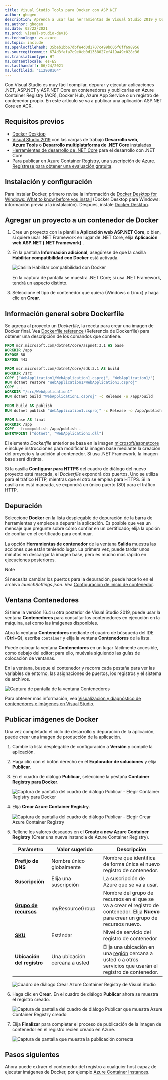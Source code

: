 ```yaml
---
title: Visual Studio Tools para Docker con ASP.NET
author: ghogen
description: Aprenda a usar las herramientas de Visual Studio 2019 y Docker para Windows
ms.author: ghogen
ms.date: 02/22/2021
ms.prod: visual-studio-dev16
ms.technology: vs-azure
ms.topic: include
ms.openlocfilehash: 35beb1bb67dbfe4d0d1707c499b605f6ff698956
ms.sourcegitcommit: 674d3fafa7c9e0cb0d1338027ef419a49c028c36
ms.translationtype: HT
ms.contentlocale: es-ES
ms.lasthandoff: 06/24/2021
ms.locfileid: "112908164"
---
```

Con Visual Studio es muy fácil compilar, depurar y ejecutar aplicaciones .NET, ASP.NET y ASP.NET Core en contenedores y publicarlas en Azure Container Registry (ACR), Docker Hub, Azure App Service o un registro de contenedor propio. En este artículo se va a publicar una aplicación ASP.NET Core en ACR.

## <a name="prerequisites"></a>Requisitos previos

* [Docker Desktop](https://hub.docker.com/editions/community/docker-ce-desktop-windows)
* [Visual Studio 2019](https://visualstudio.microsoft.com/downloads) con las cargas de trabajo **Desarrollo web**, **Azure Tools** o **Desarrollo multiplataforma de .NET Core** instaladas
* [Herramientas de desarrollo de .NET Core](https://dotnet.microsoft.com/download/dotnet-core/) para el desarrollo con .NET Core
* Para publicar en Azure Container Registry, una suscripción de Azure. [Regístrese para obtener una evaluación gratuita](https://azure.microsoft.com/free/dotnet/).

## <a name="installation-and-setup"></a>Instalación y configuración

Para instalar Docker, primero revise la información de [Docker Desktop for Windows: What to know before you install](https://docs.docker.com/docker-for-windows/install/#what-to-know-before-you-install) (Docker Desktop para Windows: información previa a la instalación). Después, instale [Docker Desktop](https://hub.docker.com/editions/community/docker-ce-desktop-windows).

## <a name="add-a-project-to-a-docker-container"></a>Agregar un proyecto a un contenedor de Docker

1. Cree un proyecto con la plantilla **Aplicación web ASP.NET Core**, o bien, si quiere usar .NET Framework en lugar de .NET Core, elija **Aplicación web ASP.NET (.NET Framework)** .
1. En la pantalla **Información adicional**, asegúrese de que la casilla **Habilitar compatibilidad con Docker** está activada.

   ![Casilla Habilitar compatibilidad con Docker](../../media/container-tools/vs-2019/webapp-additional-information-31-docker.png)

   En la captura de pantalla se muestra .NET Core; si usa .NET Framework, tendrá un aspecto distinto.

1. Seleccione el tipo de contenedor que quiera (Windows o Linux) y haga clic en **Crear**.

## <a name="dockerfile-overview"></a>Información general sobre Dockerfile

Se agrega al proyecto un *Dockerfile*, la receta para crear una imagen de Docker final. Vea [Dockerfile reference](https://docs.docker.com/engine/reference/builder/) (Referencia de Dockerfile) para obtener una descripción de los comandos que contiene.

```dockerfile
FROM mcr.microsoft.com/dotnet/core/aspnet:3.1 AS base
WORKDIR /app
EXPOSE 80
EXPOSE 443

FROM mcr.microsoft.com/dotnet/core/sdk:3.1 AS build
WORKDIR /src
COPY ["WebApplication1/WebApplication1.csproj", "WebApplication1/"]
RUN dotnet restore "WebApplication1/WebApplication1.csproj"
COPY . .
WORKDIR "/src/WebApplication1"
RUN dotnet build "WebApplication1.csproj" -c Release -o /app/build

FROM build AS publish
RUN dotnet publish "WebApplication1.csproj" -c Release -o /app/publish

FROM base AS final
WORKDIR /app
COPY --from=publish /app/publish .
ENTRYPOINT ["dotnet", "WebApplication1.dll"]
```

El elemento *Dockerfile* anterior se basa en la imagen [microsoft/aspnetcore](https://hub.docker.com/r/microsoft/aspnetcore/) e incluye instrucciones para modificar la imagen base mediante la creación del proyecto y la adición al contenedor. Si usa .NET Framework, la imagen base será distinta.

Si la casilla **Configurar para HTTPS** del cuadro de diálogo del nuevo proyecto está marcada, el *Dockerfile* expondrá dos puertos. Uno se utiliza para el tráfico HTTP, mientras que el otro se emplea para HTTPS. Si la casilla no está marcada, se expondrá un único puerto (80) para el tráfico HTTP.

## <a name="debug"></a>Depuración

Seleccione **Docker** en la lista desplegable de depuración de la barra de herramientas y empiece a depurar la aplicación. Es posible que vea un mensaje que pregunte sobre cómo confiar en un certificado; elija la opción de confiar en el certificado para continuar.

La opción **Herramientas de contenedor** de la ventana **Salida** muestra las acciones que están teniendo lugar. La primera vez, puede tardar unos minutos en descargar la imagen base, pero es mucho más rápido en ejecuciones posteriores.

>[!NOTE]
> Si necesita cambiar los puertos para la depuración, puede hacerlo en el archivo *launchSettings.json*. Vea [Configuración de inicio de contenedor](../../container-launch-settings.md).

## <a name="containers-window"></a>Ventana Contenedores

Si tiene la versión 16.4 u otra posterior de Visual Studio 2019, puede usar la ventana **Contenedores** para consultar los contenedores en ejecución en la máquina, así como las imágenes disponibles.

Abra la ventana **Contenedores** mediante el cuadro de búsqueda del IDE (**Ctrl**+**Q**), escriba `container` y elija la ventana **Contenedores** de la lista.

Puede colocar la ventana **Contenedores** en un lugar fácilmente accesible, como debajo del editor; para ello, muévala siguiendo las guías de colocación de ventanas.

En la ventana, busque el contenedor y recorra cada pestaña para ver las variables de entorno, las asignaciones de puertos, los registros y el sistema de archivos.

![Captura de pantalla de la ventana Contenedores](../../media/overview/vs-2019/container-tools-window.png)

Para obtener más información, vea [Visualización y diagnóstico de contenedores e imágenes en Visual Studio](../../view-and-diagnose-containers.md).

## <a name="publish-docker-images"></a>Publicar imágenes de Docker

Una vez completado el ciclo de desarrollo y depuración de la aplicación, puede crear una imagen de producción de la aplicación.

1. Cambie la lista desplegable de configuración a **Versión** y compile la aplicación.
1. Haga clic con el botón derecho en el **Explorador de soluciones** y elija **Publicar**.
1. En el cuadro de diálogo **Publicar**, seleccione la pestaña **Container Registry para Docker**.

   ![Captura de pantalla del cuadro de diálogo Publicar - Elegir Container Registry para Docker](../../media/container-tools/vs-2019/docker-container-registry.png)

1. Elija **Crear Azure Container Registry**.

   ![Captura de pantalla del cuadro de diálogo Publicar - Elegir Crear Azure Container Registry](../../media/container-tools/vs-2019/select-existing-or-create-new-azure-container-registry.png)

1. Rellene los valores deseados en el **Create a new Azure Container Registry** (Crear una nueva instancia de Azure Container Registry).

    | Parámetro      | Valor sugerido  | Descripción                                |
    | ------------ |  ------- | -------------------------------------------------- |
    | **Prefijo de DNS** | Nombre único globalmente | Nombre que identifica de forma única el nuevo registro de contenedor. |
    | **Suscripción** | Elija una suscripción | La suscripción de Azure que se va a usar. |
    | **[Grupo de recursos](/azure/azure-resource-manager/resource-group-overview)** | myResourceGroup |  Nombre del grupo de recursos en el que se va a crear el registro de contenedor. Elija **Nuevo** para crear un grupo de recursos nuevo.|
    | **[SKU](/azure/container-registry/container-registry-skus)** | Estándar | Nivel de servicio del registro de contenedor  |
    | **Ubicación del registro** | Una ubicación cercana a usted | Elija una ubicación en una [región](https://azure.microsoft.com/regions/) cercana a usted o a otros servicios que usarán el registro de contenedor. |

    ![Cuadro de diálogo Crear Azure Container Registry de Visual Studio][0]

1. Haga clic en **Crear**. En el cuadro de diálogo **Publicar** ahora se muestra el registro creado.

   ![Captura de pantalla del cuadro de diálogo Publicar que muestra Azure Container Registry creado](../../media/container-tools/vs-2019/created-azure-container-registry.png)

1. Elija **Finalizar** para completar el proceso de publicación de la imagen de contenedor en el registro recién creado en Azure.

   ![Captura de pantalla que muestra la publicación correcta](../../media/container-tools/vs-2019/publish-succeeded.png)

## <a name="next-steps"></a>Pasos siguientes

Ahora puede extraer el contenedor del registro a cualquier host capaz de ejecutar imágenes de Docker, por ejemplo [Azure Container Instances](/azure/container-instances/container-instances-tutorial-deploy-app).

[0]:../../media/hosting-web-apps-in-docker/vs-acr-provisioning-dialog-2019.png
